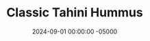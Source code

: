 ---
layout: post
title:  "Classic Tahini Hummus"
date:   2024-09-01 00:00:00 -05000
categories: 
- Recipes
- Savory Sauces
permalink: /recipes/classic-tahini-hummus
image: /assets/Food/Savory Sauces/Tahini Hummus/tahini-hummus.jpg
ing: tahinihummus-ing
facts: tahinihummus-facts
section1: 
start2: 
section2: 
start3: 
section3: 
start4: 
section4: 
start5: 
section5: 
Prep: 8
Rest: 
Cook: 
Source1: https://www.inspiredtaste.net/15938/easy-and-smooth-hummus-recipe/
Source2: https://thecheaplazyvegan.com/hummus-recipe-no-oil/#recipe
whisk: https://s.samsungfood.com/VpxSq
tags: 
- hummus
- tahini
- chickpeas
- garbanzo beans
- spread
- dip
- toast
- salad
- dressing
- lemon
- garlic
- cumin
Description: I love hummus, and I have plenty of different varieties.  From different spice combinations to various roasted vegetables, hummus is my go to spread, dip, and dressing.  But today, after finding some tahini on sale, I decided I should make some classic hummus.  This is a plain hummus flavor that can serve as a base for any other ideas, or stand on its own for your toast, veggie sticks, or salads.  Each serving is about 2 tbsp, or 30 g<br>&emsp;Check out some of my other flavors of hummus as well!  They're all either contain either low or no oil, making them lower in fat and calories than traditional.  I have plenty of differnent flavors coming from various spices, roasted vegetables, differnet nut and seed butters, and even different beans:<br>- <a href="/recipes/creamy-pesto-hummus">Creamy Pesto Hummus</a><br>- <a href="/recipes/roasted-red-pepper-hummus">Roasted Red Pepper Hummus</a><br>- <a href="/recipes/roasted-garlic-hummus">Cheesy Garlic Hummus</a><br>- <a href="/recipes/sweet-potato-hummus">Golden Sweet Potato Hummus</a><br>- <a href="/recipes/roasted-eggplant-hummus">Mediterranean Roasted Eggplant Hummus</a><br>- <a href="/recipes/roasted-beet-hummus">Creamy Roasted Beet Hummus</a><br>- <a href="/recipes/ginger-hummus">Ginger Lime Black Bean Hummus</a><br>- <a href="/recipes/hummus">Lemony Taco Inspired Hummus</a>
Instructions: 
- Drain your chickpeas through a strainer into a bowl, saving the liquid.  This liquid is called aquafaba, and we will be using some of it later in the hummus to make it creamier<br><br>

- Add your chickpeas, tahini, and lemon juice to a food processor, and blend until smooth<br><br>

- Season with garlic, cumin, and salt.  Blend in aquafaba until creamy.  Garnish with paprika and parsley, and serve
---